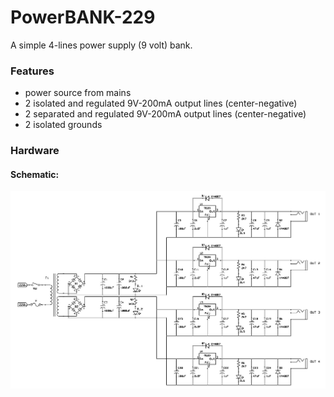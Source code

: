 # PowerBANK-229
A simple 4-lines power supply (9 volt) bank. 


### Features
- power source from mains
- 2 isolated and regulated 9V-200mA output lines (center-negative)
- 2 separated and regulated 9V-200mA output lines (center-negative)
- 2 isolated grounds


### Hardware

#### Schematic:
![board-schematic](hardware/powerbank-229_sch.jpg)
